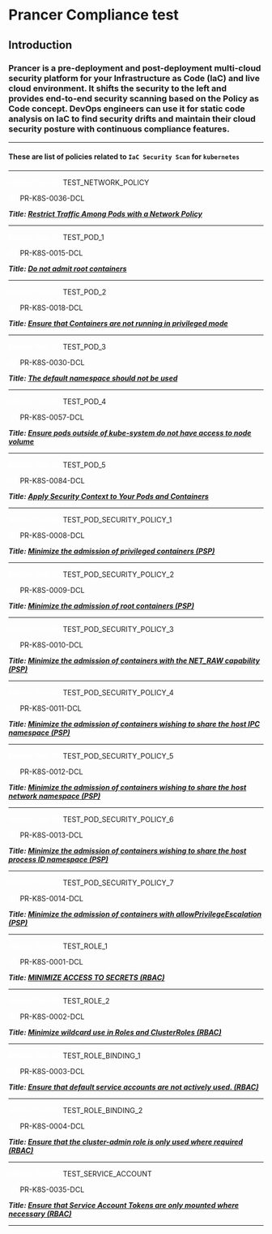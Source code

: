 



# Prancer Compliance test

## Introduction

### Prancer is a pre-deployment and post-deployment multi-cloud security platform for your Infrastructure as Code (IaC) and live cloud environment. It shifts the security to the left and provides end-to-end security scanning based on the Policy as Code concept. DevOps engineers can use it for static code analysis on IaC to find security drifts and maintain their cloud security posture with continuous compliance features.


----------------------------------------------------


#### These are list of policies related to ```IaC Security Scan``` for ```kubernetes```


----------------------------------------------------


***<font color="white">Master Test ID:</font>*** TEST_NETWORK_POLICY

***<font color="white">ID:</font>*** PR-K8S-0036-DCL

***Title: [Restrict Traffic Among Pods with a Network Policy]***

----------------------------------------------------

***<font color="white">Master Test ID:</font>*** TEST_POD_1

***<font color="white">ID:</font>*** PR-K8S-0015-DCL

***Title: [Do not admit root containers]***

----------------------------------------------------

***<font color="white">Master Test ID:</font>*** TEST_POD_2

***<font color="white">ID:</font>*** PR-K8S-0018-DCL

***Title: [Ensure that Containers are not running in privileged mode]***

----------------------------------------------------

***<font color="white">Master Test ID:</font>*** TEST_POD_3

***<font color="white">ID:</font>*** PR-K8S-0030-DCL

***Title: [The default namespace should not be used]***

----------------------------------------------------

***<font color="white">Master Test ID:</font>*** TEST_POD_4

***<font color="white">ID:</font>*** PR-K8S-0057-DCL

***Title: [ Ensure pods outside of kube-system do not have access to node volume]***

----------------------------------------------------

***<font color="white">Master Test ID:</font>*** TEST_POD_5

***<font color="white">ID:</font>*** PR-K8S-0084-DCL

***Title: [Apply Security Context to Your Pods and Containers]***

----------------------------------------------------

***<font color="white">Master Test ID:</font>*** TEST_POD_SECURITY_POLICY_1

***<font color="white">ID:</font>*** PR-K8S-0008-DCL

***Title: [Minimize the admission of privileged containers (PSP)]***

----------------------------------------------------

***<font color="white">Master Test ID:</font>*** TEST_POD_SECURITY_POLICY_2

***<font color="white">ID:</font>*** PR-K8S-0009-DCL

***Title: [Minimize the admission of root containers (PSP)]***

----------------------------------------------------

***<font color="white">Master Test ID:</font>*** TEST_POD_SECURITY_POLICY_3

***<font color="white">ID:</font>*** PR-K8S-0010-DCL

***Title: [Minimize the admission of containers with the NET_RAW capability (PSP)]***

----------------------------------------------------

***<font color="white">Master Test ID:</font>*** TEST_POD_SECURITY_POLICY_4

***<font color="white">ID:</font>*** PR-K8S-0011-DCL

***Title: [Minimize the admission of containers wishing to share the host IPC namespace (PSP)]***

----------------------------------------------------

***<font color="white">Master Test ID:</font>*** TEST_POD_SECURITY_POLICY_5

***<font color="white">ID:</font>*** PR-K8S-0012-DCL

***Title: [Minimize the admission of containers wishing to share the host network namespace (PSP)]***

----------------------------------------------------

***<font color="white">Master Test ID:</font>*** TEST_POD_SECURITY_POLICY_6

***<font color="white">ID:</font>*** PR-K8S-0013-DCL

***Title: [Minimize the admission of containers wishing to share the host process ID namespace (PSP)]***

----------------------------------------------------

***<font color="white">Master Test ID:</font>*** TEST_POD_SECURITY_POLICY_7

***<font color="white">ID:</font>*** PR-K8S-0014-DCL

***Title: [Minimize the admission of containers with allowPrivilegeEscalation (PSP)]***

----------------------------------------------------

***<font color="white">Master Test ID:</font>*** TEST_ROLE_1

***<font color="white">ID:</font>*** PR-K8S-0001-DCL

***Title: [MINIMIZE ACCESS TO SECRETS (RBAC)]***

----------------------------------------------------

***<font color="white">Master Test ID:</font>*** TEST_ROLE_2

***<font color="white">ID:</font>*** PR-K8S-0002-DCL

***Title: [Minimize wildcard use in Roles and ClusterRoles (RBAC)]***

----------------------------------------------------

***<font color="white">Master Test ID:</font>*** TEST_ROLE_BINDING_1

***<font color="white">ID:</font>*** PR-K8S-0003-DCL

***Title: [Ensure that default service accounts are not actively used. (RBAC)]***

----------------------------------------------------

***<font color="white">Master Test ID:</font>*** TEST_ROLE_BINDING_2

***<font color="white">ID:</font>*** PR-K8S-0004-DCL

***Title: [Ensure that the cluster-admin role is only used where required (RBAC)]***

----------------------------------------------------

***<font color="white">Master Test ID:</font>*** TEST_SERVICE_ACCOUNT

***<font color="white">ID:</font>*** PR-K8S-0035-DCL

***Title: [ Ensure that Service Account Tokens are only mounted where necessary (RBAC)]***

----------------------------------------------------


[ Ensure pods outside of kube-system do not have access to node volume]: https://github.com/prancer-io/prancer-compliance-test/tree/master/docs/policies/kubernetes/IaC/all/PR-K8S-0057-DCL.md
[ Ensure that Service Account Tokens are only mounted where necessary (RBAC)]: https://github.com/prancer-io/prancer-compliance-test/tree/master/docs/policies/kubernetes/IaC/all/PR-K8S-0035-DCL.md
[Apply Security Context to Your Pods and Containers]: https://github.com/prancer-io/prancer-compliance-test/tree/master/docs/policies/kubernetes/IaC/all/PR-K8S-0084-DCL.md
[Do not admit root containers]: https://github.com/prancer-io/prancer-compliance-test/tree/master/docs/policies/kubernetes/IaC/all/PR-K8S-0015-DCL.md
[Ensure that Containers are not running in privileged mode]: https://github.com/prancer-io/prancer-compliance-test/tree/master/docs/policies/kubernetes/IaC/all/PR-K8S-0018-DCL.md
[Ensure that default service accounts are not actively used. (RBAC)]: https://github.com/prancer-io/prancer-compliance-test/tree/master/docs/policies/kubernetes/IaC/all/PR-K8S-0003-DCL.md
[Ensure that the cluster-admin role is only used where required (RBAC)]: https://github.com/prancer-io/prancer-compliance-test/tree/master/docs/policies/kubernetes/IaC/all/PR-K8S-0004-DCL.md
[MINIMIZE ACCESS TO SECRETS (RBAC)]: https://github.com/prancer-io/prancer-compliance-test/tree/master/docs/policies/kubernetes/IaC/all/PR-K8S-0001-DCL.md
[Minimize the admission of containers wishing to share the host IPC namespace (PSP)]: https://github.com/prancer-io/prancer-compliance-test/tree/master/docs/policies/kubernetes/IaC/all/PR-K8S-0011-DCL.md
[Minimize the admission of containers wishing to share the host network namespace (PSP)]: https://github.com/prancer-io/prancer-compliance-test/tree/master/docs/policies/kubernetes/IaC/all/PR-K8S-0012-DCL.md
[Minimize the admission of containers wishing to share the host process ID namespace (PSP)]: https://github.com/prancer-io/prancer-compliance-test/tree/master/docs/policies/kubernetes/IaC/all/PR-K8S-0013-DCL.md
[Minimize the admission of containers with allowPrivilegeEscalation (PSP)]: https://github.com/prancer-io/prancer-compliance-test/tree/master/docs/policies/kubernetes/IaC/all/PR-K8S-0014-DCL.md
[Minimize the admission of containers with the NET_RAW capability (PSP)]: https://github.com/prancer-io/prancer-compliance-test/tree/master/docs/policies/kubernetes/IaC/all/PR-K8S-0010-DCL.md
[Minimize the admission of privileged containers (PSP)]: https://github.com/prancer-io/prancer-compliance-test/tree/master/docs/policies/kubernetes/IaC/all/PR-K8S-0008-DCL.md
[Minimize the admission of root containers (PSP)]: https://github.com/prancer-io/prancer-compliance-test/tree/master/docs/policies/kubernetes/IaC/all/PR-K8S-0009-DCL.md
[Minimize wildcard use in Roles and ClusterRoles (RBAC)]: https://github.com/prancer-io/prancer-compliance-test/tree/master/docs/policies/kubernetes/IaC/all/PR-K8S-0002-DCL.md
[Restrict Traffic Among Pods with a Network Policy]: https://github.com/prancer-io/prancer-compliance-test/tree/master/docs/policies/kubernetes/IaC/all/PR-K8S-0036-DCL.md
[The default namespace should not be used]: https://github.com/prancer-io/prancer-compliance-test/tree/master/docs/policies/kubernetes/IaC/all/PR-K8S-0030-DCL.md
